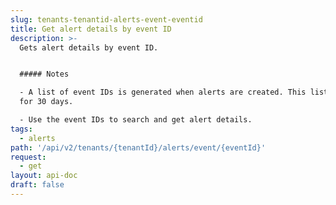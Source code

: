 ```yaml
---
slug: tenants-tenantid-alerts-event-eventid
title: Get alert details by event ID
description: >-
  Gets alert details by event ID.


  ##### Notes

  - A list of event IDs is generated when alerts are created. This list is valid
  for 30 days.

  - Use the event IDs to search and get alert details.
tags:
  - alerts
path: '/api/v2/tenants/{tenantId}/alerts/event/{eventId}'
request:
  - get
layout: api-doc
draft: false
---
```

